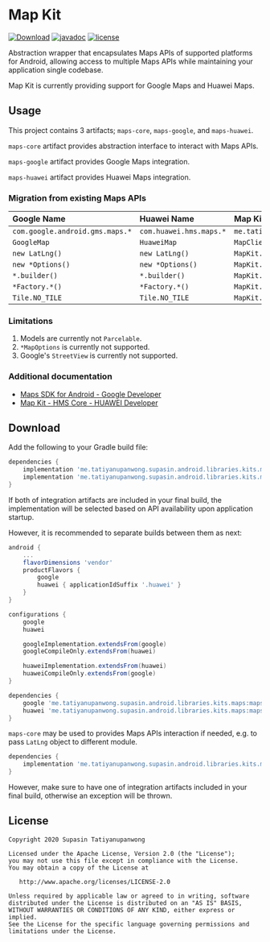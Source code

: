 # Map Kit

[![Download](https://api.bintray.com/packages/supasintatiyanupanwong/android.libraries.kits.maps/maps-core/images/download.svg)](https://bintray.com/supasintatiyanupanwong/android.libraries.kits.maps/maps-core/_latestVersion)
[![javadoc](https://javadoc.io/badge2/me.tatiyanupanwong.supasin.android.libraries.kits.maps/maps-core/javadoc.svg)](https://javadoc.io/doc/me.tatiyanupanwong.supasin.android.libraries.kits.maps/maps-core)
[![license](https://img.shields.io/github/license/SupasinTatiyanupanwong/map-kit-android.svg)](https://www.apache.org/licenses/LICENSE-2.0)

Abstraction wrapper that encapsulates Maps APIs of supported platforms for Android, allowing access to multiple Maps APIs while maintaining your application single codebase.

Map Kit is currently providing support for Google Maps and Huawei Maps.

## Usage

This project contains 3 artifacts; `maps-core`, `maps-google`, and `maps-huawei`.

`maps-core` artifact provides abstraction interface to interact with Maps APIs.

`maps-google` artifact provides Google Maps integration.

`maps-huawei` artifact provides Huawei Maps integration.

### Migration from existing Maps APIs

| Google Name                       | Huawei Name               | Map Kit Name                                                 |
|:--------------------------------- |:------------------------- |:------------------------------------------------------------ |
| ``com.google.android.gms.maps.*`` | ``com.huawei.hms.maps.*`` | ``me.tatiyanupanwong.supasin.android.libraries.kits.maps.*`` |
| ``GoogleMap``                     | ``HuaweiMap``             | ``MapClient``                                                |
| ``new LatLng()``                  | ``new LatLng()``          | ``MapKit.newLatLng()``                                       |
| ``new *Options()``                | ``new *Options()``        | ``MapKit.new*Options()``                                     |
| ``*.builder()``                   | ``*.builder()``           | ``MapKit.new*Builder()``                                     |
| ``*Factory.*()``                  | ``*Factory.*()``          | ``MapKit.get*Factory().*()``                                 |
| ``Tile.NO_TILE``                  | ``Tile.NO_TILE``          | ``MapKit.noTile()``                                          |

### Limitations

1. Models are currently not `Parcelable`.
2. `*MapOptions` is currently not supported.
3. Google's `StreetView` is currently not supported.

### Additional documentation

* [Maps SDK for Android - Google Developer](https://developers.google.com/maps/documentation/android-sdk/intro)
* [Map Kit - HMS Core - HUAWEI Developer](https://developer.huawei.com/consumer/en/hms/huawei-MapKit)

## Download

Add the following to your Gradle build file:

```groovy
dependencies {
    implementation 'me.tatiyanupanwong.supasin.android.libraries.kits.maps:maps-google:1.2.2'
    implementation 'me.tatiyanupanwong.supasin.android.libraries.kits.maps:maps-huawei:1.2.2'
}
```

If both of integration artifacts are included in your final build, the implementation will be selected based on API availability upon application startup.

However, it is recommended to separate builds between them as next:

```groovy
android {
    ...
    flavorDimensions 'vendor'
    productFlavors {
        google
        huawei { applicationIdSuffix '.huawei' }
    }
}

configurations {
    google
    huawei

    googleImplementation.extendsFrom(google)
    googleCompileOnly.extendsFrom(huawei)

    huaweiImplementation.extendsFrom(huawei)
    huaweiCompileOnly.extendsFrom(google)
}

dependencies {
    google 'me.tatiyanupanwong.supasin.android.libraries.kits.maps:maps-google:1.2.2'
    huawei 'me.tatiyanupanwong.supasin.android.libraries.kits.maps:maps-huawei:1.2.2'
}
```

`maps-core` may be used to provides Maps APIs interaction if needed, e.g. to pass `LatLng` object to different module.

```groovy
dependencies {
    implementation 'me.tatiyanupanwong.supasin.android.libraries.kits.maps:maps-core:1.2.1'
}  
```

However, make sure to have one of integration artifacts included in your final build, otherwise an exception will be thrown.

## License

```
Copyright 2020 Supasin Tatiyanupanwong

Licensed under the Apache License, Version 2.0 (the "License");
you may not use this file except in compliance with the License.
You may obtain a copy of the License at

   http://www.apache.org/licenses/LICENSE-2.0

Unless required by applicable law or agreed to in writing, software
distributed under the License is distributed on an "AS IS" BASIS,
WITHOUT WARRANTIES OR CONDITIONS OF ANY KIND, either express or implied.
See the License for the specific language governing permissions and
limitations under the License.
```
